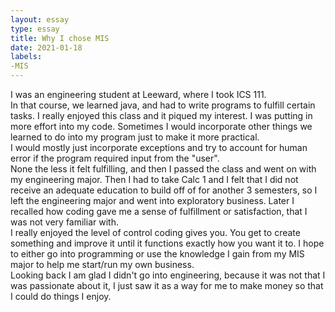 ```yaml
---
layout: essay
type: essay
title: Why I chose MIS
date: 2021-01-18
labels: 
-MIS
---
```


I was an engineering student at Leeward, where I took ICS 111.  
In that course, we learned java, and had to write programs to fulfill certain tasks. 
I really enjoyed this class and it piqued my interest.  I was putting in more effort into my code.
Sometimes I would incorporate other things we learned to do into my program just to make it more practical.  
I would mostly just incorporate exceptions and try to account for human error if the program required input from the "user".  
None the less it felt fulfilling, and then I passed the class and went on with my engineering major. 
Then I had to take Calc 1 and I felt that I did not receive an adequate education to build off of for another 3 semesters, so I left the engineering major and went into exploratory business.
Later I recalled how coding gave me a sense of fulfillment or satisfaction, that I was not very familiar with.  
I really enjoyed the level of control coding gives you. You get to create something and improve it until it functions exactly how you want it to.
I hope to either go into programming or use the knowledge I gain from my MIS major to help me start/run my own business.  
Looking back I am glad I didn't go into engineering, because it was not that I was passionate about it, I just saw it as a way for me to make money so that I could do things I enjoy.  
